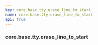 ```yaml
---
key: core.base.tty.erase_line_to_start
name: core.base.tty.erase_line_to_start
api: true
---
```


### core.base.tty.erase_line_to_start
